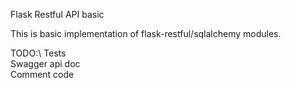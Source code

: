 Flask Restful API basic

This is basic implementation of flask-restful/sqlalchemy modules.

TODO:\ 
Tests\
Swagger api doc\
Comment code

 
